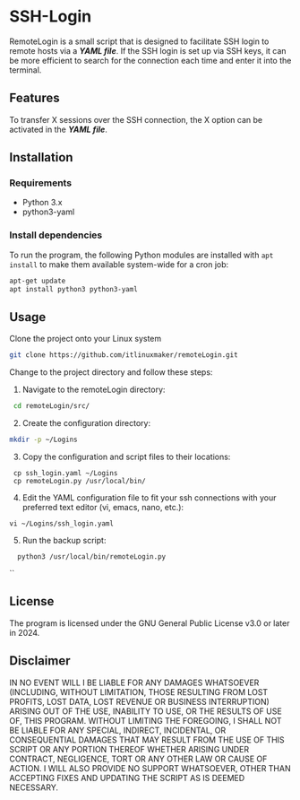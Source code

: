 
# SSH-Login

RemoteLogin is a small script that is designed to facilitate SSH login to remote hosts via a ***YAML file***. If the SSH login is set up via SSH keys, it can be more efficient to search for the connection each time and enter it into the terminal.
## Features
To transfer X sessions over the SSH connection, the X option can be activated in the ***YAML file***.

## Installation

### Requirements
- Python 3.x
- python3-yaml

### Install dependencies
To run the program, the following Python modules are installed with `apt install` to make them available system-wide for a cron job:

```bash
apt-get update
apt install python3 python3-yaml
```

## Usage
Clone the project onto your Linux system  
```Bash
git clone https://github.com/itlinuxmaker/remoteLogin.git  
```
Change to the project directory and follow these steps:
1.   Navigate to the remoteLogin directory:
```Bash  
 cd remoteLogin/src/ 

```
2. Create the configuration directory:
 ```Bash  
 mkdir -p ~/Logins  
 ```
3. Copy the configuration and script files to their locations:
```
 cp ssh_login.yaml ~/Logins
 cp remoteLogin.py /usr/local/bin/
 ```
4. Edit the YAML configuration file to fit your ssh connections with your preferred text editor (vi, emacs, nano, etc.):
```
vi ~/Logins/ssh_login.yaml 
```
5. Run the backup script:
```
  python3 /usr/local/bin/remoteLogin.py
  ```

``
## License
The program is licensed under the GNU General Public License v3.0 or later in 2024.

## Disclaimer
IN NO EVENT WILL I BE LIABLE FOR ANY DAMAGES WHATSOEVER (INCLUDING, WITHOUT LIMITATION, THOSE RESULTING FROM LOST PROFITS, LOST DATA, LOST REVENUE OR BUSINESS INTERRUPTION) ARISING OUT OF THE USE, INABILITY TO USE, OR THE RESULTS OF USE OF, THIS PROGRAM. WITHOUT LIMITING THE FOREGOING, I SHALL NOT BE LIABLE FOR ANY SPECIAL, INDIRECT, INCIDENTAL, OR CONSEQUENTIAL DAMAGES THAT MAY RESULT FROM THE USE OF THIS SCRIPT OR ANY PORTION THEREOF WHETHER ARISING UNDER CONTRACT, NEGLIGENCE, TORT OR ANY OTHER LAW OR CAUSE OF ACTION. I WILL ALSO PROVIDE NO SUPPORT WHATSOEVER, OTHER THAN ACCEPTING FIXES AND UPDATING THE SCRIPT AS IS DEEMED NECESSARY.